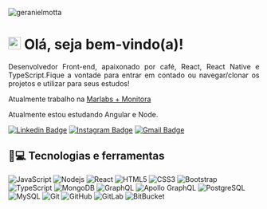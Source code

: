 <p align="left"><img src="https://komarev.com/ghpvc/?username=geranielmotta" alt="geranielmotta" /></p>


<h1 align = "justify"> <img src="https://media.giphy.com/media/hvRJCLFzcasrR4ia7z/giphy.gif" width="25px"> Olá, seja bem-vindo(a)!</h1>
<p align = "justify">Desenvolvedor Front-end, apaixonado por café, React, React Native e TypeScript.Fique a vontade para entrar em contado ou navegar/clonar os projetos e utilizar para seus estudos! </p>

Atualmente trabalho na [Marlabs + Monitora](https://www.monitoratec.com.br/pt)

Atualmente estou estudando Angular e Node.


[![Linkedin Badge](https://img.shields.io/badge/-geranielmotta-blue?style=flat-square&logo=Linkedin&logoColor=white&link=https://www.linkedin.com/in/geraniel-motta/)](https://www.linkedin.com/in/geraniel-motta/)
[![Instagram Badge](https://img.shields.io/badge/-geranielmotta-purple?style=flat-square&logo=instagram&logoColor=white&link=https://www.instagram.com/geranielmotta/)](https://www.instagram.com/geranielmotta/)
[![Gmail Badge](https://img.shields.io/badge/-geranielmotta@gmail.com-c14438?style=flat-square&logo=Gmail&logoColor=white&link=mailto:geranielmottal@gmail.com)](mailto:geranielmotta@gmail.com)

## 🚀💻 Tecnologias e ferramentas

![JavaScript](https://img.shields.io/badge/-JavaScript-black?style=flat-square&logo=javascript)
![Nodejs](https://img.shields.io/badge/-Nodejs-black?style=flat-square&logo=Node.js)
![React](https://img.shields.io/badge/-React-black?style=flat-square&logo=react)
![HTML5](https://img.shields.io/badge/-HTML5-E34F26?style=flat-square&logo=html5&logoColor=white)
![CSS3](https://img.shields.io/badge/-CSS3-1572B6?style=flat-square&logo=css3)
![Bootstrap](https://img.shields.io/badge/-Bootstrap-563D7C?style=flat-square&logo=bootstrap)
![TypeScript](https://img.shields.io/badge/-TypeScript-007ACC?style=flat-square&logo=typescript)
![MongoDB](https://img.shields.io/badge/-MongoDB-black?style=flat-square&logo=mongodb)
![GraphQL](https://img.shields.io/badge/-GraphQL-E10098?style=flat-square&logo=graphql)
![Apollo GraphQL](https://img.shields.io/badge/-Apollo%20GraphQL-311C87?style=flat-square&logo=apollo-graphql)
![PostgreSQL](https://img.shields.io/badge/-PostgreSQL-336791?style=flat-square&logo=postgresql)
![MySQL](https://img.shields.io/badge/-MySQL-black?style=flat-square&logo=mysql)
![Git](https://img.shields.io/badge/-Git-black?style=flat-square&logo=git)
![GitHub](https://img.shields.io/badge/-GitHub-181717?style=flat-square&logo=github)
![GitLab](https://img.shields.io/badge/-GitLab-FCA121?style=flat-square&logo=gitlab)
![BitBucket](https://img.shields.io/badge/-BitBucket-darkblue?style=flat-square&logo=bitbucket)
